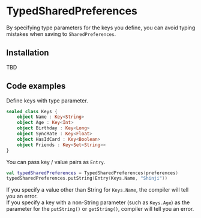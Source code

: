 # TypedSharedPreferences

By specifying type parameters for the keys you define, you can avoid typing mistakes when saving to `SharedPreferences`.

## Installation

TBD

## Code examples

Define keys with type parameter.

```kotlin
sealed class Keys {
    object Name : Key<String>
    object Age : Key<Int>
    object Birthday : Key<Long>
    object SyncRate : Key<Float>
    object HasIdCard : Key<Boolean>
    object Friends : Key<Set<String>>
}
```

You can pass key / value pairs as `Entry`.

```kotlin
val typedSharedPreferences = TypedSharedPreferences(preferences)
typedSharedPreferences.putString(Entry(Keys.Name, "Shinji"))
```

If you specify a value other than String for `Keys.Name`, the compiler will tell you an error.  
If you specify a key with a non-String parameter (such as `Keys.Age`) as the parameter for the `putString()` or `getString()`, compiler will tell you an error.
